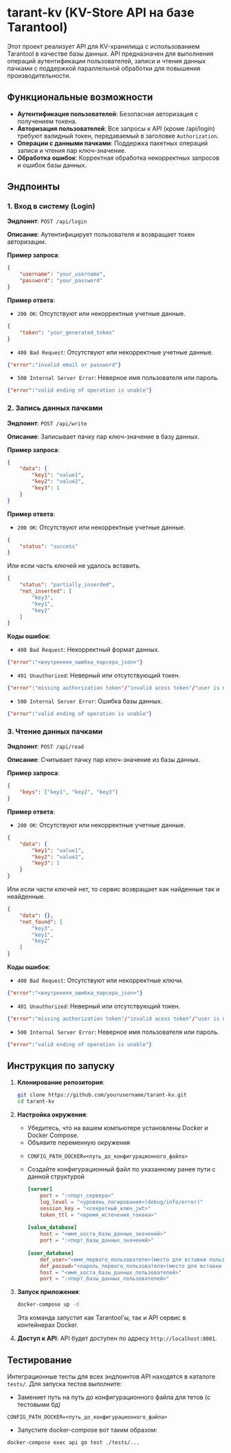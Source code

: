 # tarant-kv (KV-Store API на базе Tarantool)

Этот проект реализует API для KV-хранилища с использованием Tarantool в качестве базы данных. API предназначен для выполнения операций аутентификации пользователей, записи и чтения данных пачками с поддержкой параллельной обработки для повышения производительности.

## Функциональные возможности

- **Аутентификация пользователей**: Безопасная авторизация с получением токена.
- **Авторизация пользователей**: Все запросы к API (кроме /api/login) требуют валидный токен, передаваемый в заголовке `Authorization`.
- **Операции с данными пачками**: Поддержка пакетных операций записи и чтения пар ключ-значение.
- **Обработка ошибок**: Корректная обработка некорректных запросов и ошибок базы данных.

## Эндпоинты

### 1. Вход в систему (Login)

**Эндпоинт**: `POST /api/login`

**Описание**: Аутентифицирует пользователя и возвращает токен авторизации.

**Пример запроса**:

```json
{
    "username": "your_username",
    "password": "your_password"
}
```

**Пример ответа**:
- `200 OK`: Отсутствуют или некорректные учетные данные.
```json
{
    "token": "your_generated_token"
}
```

- `400 Bad Request`: Отсутствуют или некорректные учетные данные.
```json
{"error":"invalid email or password"}
```

- `500 Internal Server Error`: Неверное имя пользователя или пароль.
```json
{"error":"valid ending of operation is unable"}
```

### 2. Запись данных пачками

**Эндпоинт**: `POST /api/write`

**Описание**: Записывает пачку пар ключ-значение в базу данных.

**Пример запроса**:

```json
{
    "data": {
        "key1": "value1",
        "key2": "value2",
        "key3": 1
    }
}
```

**Пример ответа**:

- `200 OK`: Отсутствуют или некорректные учетные данные.
```json
{
    "status": "success"
}
```
Или если часть ключей не удалось вставить.
```json
{
    "status": "partially_inserded",
    "not_inserted": [
        "key3",
        "key1",
        "key2"
    ]
}
```

**Коды ошибок**:
- `400 Bad Request`: Некорректный формат данных.
```json
{"error":"<внутренняя_ошибка_парсера_json>"}
```

- `401 Unauthorized`: Неверный или отсутствующий токен.
```json
{"error":"missing authorization token"/"invalid acess token"/"user is not auntificated"/"invalid email or password"}
```

- `500 Internal Server Error`: Ошибка базы данных.
```json
{"error":"valid ending of operation is unable"}
```

### 3. Чтение данных пачками

**Эндпоинт**: `POST /api/read`

**Описание**: Считывает пачку пар ключ-значение из базы данных.

**Пример запроса**:

```json
{
    "keys": ["key1", "key2", "key3"]
}
```

**Пример ответа**:

- `200 OK`: Отсутствуют или некорректные учетные данные.
```json
{
    "data": {
        "key1": "value1",
        "key2": "value2",
        "key3": 1
    }
}
```
Или если части ключей нет, то сервис возвращает как найденные так и неайденные.
```json
{
    "data": {},
    "not_found": [
        "key3",
        "key1",
        "key2"
    ]
}
```
**Коды ошибок**:
- `400 Bad Request`: Отсутствуют или некорректные ключи.
```json
{"error":"<внутренняя_ошибка_парсера_json>"}
```

- `401 Unauthorized`: Неверный или отсутствующий токен.
```json
{"error":"missing authorization token"/"invalid acess token"/"user is not auntificated"/"invalid email or password"}
```

- `500 Internal Server Error`: Неверное имя пользователя или пароль.
```json
{"error":"valid ending of operation is unable"}
```

## Инструкция по запуску

1. **Клонирование репозитория**:

   ```bash
   git clone https://github.com/yourusername/tarant-kv.git
   cd tarant-kv
   ```

2. **Настройка окружения**:
   - Убедитесь, что на вашем компьютере установлены Docker и Docker Compose.
   - Объявите переменную окружения
   - 
     ```
     CONFIG_PATH_DOCKER=<путь_до_конфигурационного_файла>
     ```
    - Создайте конфигурационный файл по указанному ранее пути с данной структурой
      ```toml
      [server]
          port = ":<порт_сервера>"
          log_level = "<уровень_логирования>(debug/info/error)"
          session_key = "<секретный_ключ_jwt>"
          token_ttl = "<время_истечения_токена>"
    
      [value_database]
          host = "<имя_хоста_базы_данных_значений>"
          port = ":<порт_базы_данных_значений>"
    
      [user_database]
          def_user="<имя_первого_пользователя>(место для вставки пользователя из технического задания)"
          def_passwd="<пароль_первого_пользователя>(место для вставки пароля пользователя из технического задания)"
          host = "<имя_хоста_базы_данных_пользователей>"
          port = ":<порт_базы_данных_пользователей>"
      ```
3. **Запуск приложения**:

   ```bash
   docker-compose up -d
   ```

   Эта команда запустит как Tarantool'ы, так и API сервис в контейнерах Docker.

4. **Доступ к API**:
   API будет доступен по адресу `http://localhost:8081`.

## Тестирование

Интеграционные тесты для всех эндпоинтов API находятся в каталоге `tests/`. Для запуска тестов выполните:
- Замениет путь на путь до конфигурационного файла для тетов (с тестовыми бд)
 ```
 CONFIG_PATH_DOCKER=<путь_до_конфигурационного_файла>
 ```
- Запустите docker-compose вот таким образом:
```bash
docker-compose exec api go test ./tests/...
```
